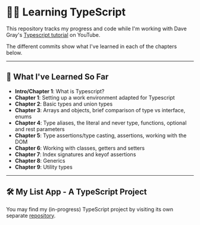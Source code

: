 # 👨‍💻 Learning TypeScript 

This repository tracks my progress and code while I'm working with Dave Gray's [Typescript tutorial](https://www.youtube.com/playlist?list=PL0Zuz27SZ-6NS8GXt5nPrcYpust89zq_b) on YouTube. 

The different commits show what I've learned in each of the chapters below.


-----


## 🧠 What I've Learned So Far

- **Intro/Chapter 1**: What is Typescript?
- **Chapter 1**: Setting up a work environment adapted for Typescript
- **Chapter 2**: Basic types and union types
- **Chapter 3**: Arrays and objects, brief comparison of type vs interface, enums
- **Chapter 4**: Type aliases, the literal and never type, functions, optional and rest parameters
- **Chapter 5**: Type assertions/type casting, assertions, working with the DOM
- **Chapter 6**: Working with classes, getters and setters
- **Chapter 7**: Index signatures and keyof assertions
- **Chapter 8**: Generics
- **Chapter 9**: Utility types



-----


##  🛠 My List App - A TypeScript Project

You may find my (in-progress) TypeScript project by visiting its own separate [repository](https://github.com/williamnamamnath/list-app).
